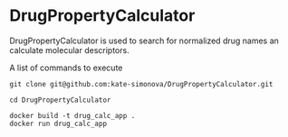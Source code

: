 # DrugPropertyCalculator
DrugPropertyCalculator is used to search for normalized drug names an calculate molecular descriptors.


A  list of commands to execute

```
git clone git@github.com:kate-simonova/DrugPropertyCalculator.git

cd DrugPropertyCalculator

docker build -t drug_calc_app .
docker run drug_calc_app
```